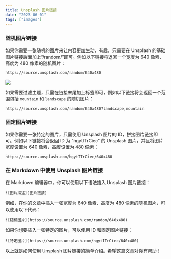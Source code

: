 ```yaml
---
title: Unsplash 图片链接
date: "2023-06-01"
tags: ["images"]
---
```


### 随机图片链接

如果你需要一张随机的图片来让内容更加生动、有趣，只需要在 Unsplash 的基础图片链接后面加上“/random/”即可。例如以下链接将返回一个宽度为 640 像素、高度为 480 像素的随机图片：

```
https://source.unsplash.com/random/640x480
```
![](https://source.unsplash.com/random/640x480?landscape,mountain)

如果需要过滤主题，只需在链接末尾加上标签即可，例如以下链接将会返回一个范围包括 `mountain` 和 `landscape` 的随机图片：

```
https://source.unsplash.com/random/640x480?landscape,mountain
```

### 固定图片链接

如果你需要一张特定的图片，只需使用 Unsplash 图片的 ID，拼接图片链接即可。例如以下链接将会返回 ID 为 "hgytITrCiec" 的 Unsplash 图片，并且将图片宽度设置为 640 像素，高度设置为 480 像素：

```
https://source.unsplash.com/hgytITrCiec/640x480
```

### 在 Markdown 中使用 Unsplash 图片链接

在 Markdown 编辑器中，你可以使用以下语法插入 Unsplash 图片链接：

```
![图片描述](图片链接)
```

例如，在你的文章中插入一张宽度为 640 像素、高度为 480 像素的随机图片，可以使用以下代码：

```
![随机图片](https://source.unsplash.com/random/640x480)
```

如果你想要插入一张特定的图片，可以使用 ID 和固定图片链接：

```
![特定图片](https://source.unsplash.com/hgytITrCiec/640x480)
```

以上就是如何使用 Unsplash 图片链接的简单介绍。希望这篇文章对你有帮助！